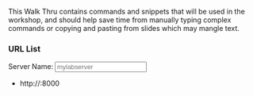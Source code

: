 This Walk Thru contains commands and snippets that will be used in the workshop, and should help save time from manually typing complex commands or copying and pasting from slides which may mangle text.

### URL List


Server Name: <input type="text" id="servername" name="servername" placeholder="mylabserver"/>
<script>
document.addEventListener('DOMContentLoaded', function () {
  var inputField = document.getElementById('servername');
  var outputArea = document.getElementById('outputArea');

  inputField.addEventListener('input', function () {
    outputArea.textContent = inputField.value;
  });
});
</script>

- http://<span id="hostname"></span>:8000


```

```